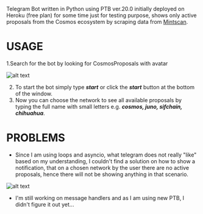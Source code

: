 Telegram Bot written in Python using PTB ver.20.0 initially deployed on Heroku (free plan) for some time just for testing purpose, shows only active proposals from the Cosmos ecosystem by scraping data from [Mintscan](https://www.mintscan.io/cosmos/proposals).

# USAGE

1.Search for the bot by looking for CosmosProposals with avatar

![alt text](https://github.com/sebsfr/Cosmos_Proposals_Bot/blob/main/Telegram_Bot_Cosmos_Proposals/pictures/image.png?raw=True "Title")

2.  To start the bot simply type ***start*** or click the ***start*** button at the bottom of the window.
3. Now you can choose the network to see all available proposals by typing the full name with small letters e.g. ***cosmos, juno, sifchain, chihuahua***.

# PROBLEMS

- Since I am using loops and asyncio, what telegram does not really "like" based on my understanding, I couldn't find a solution on how to show a notification, that on a chosen network by the user there are no active proposals, hence there will not be showing anything in that scenario.

![alt text](https://github.com/sebsfr/Cosmos_Proposals_Bot/blob/main/Telegram_Bot_Cosmos_Proposals/pictures/example.png?raw=True "Title")



- I'm still working on message handlers and as I am using new PTB, I didn't figure it out yet...
